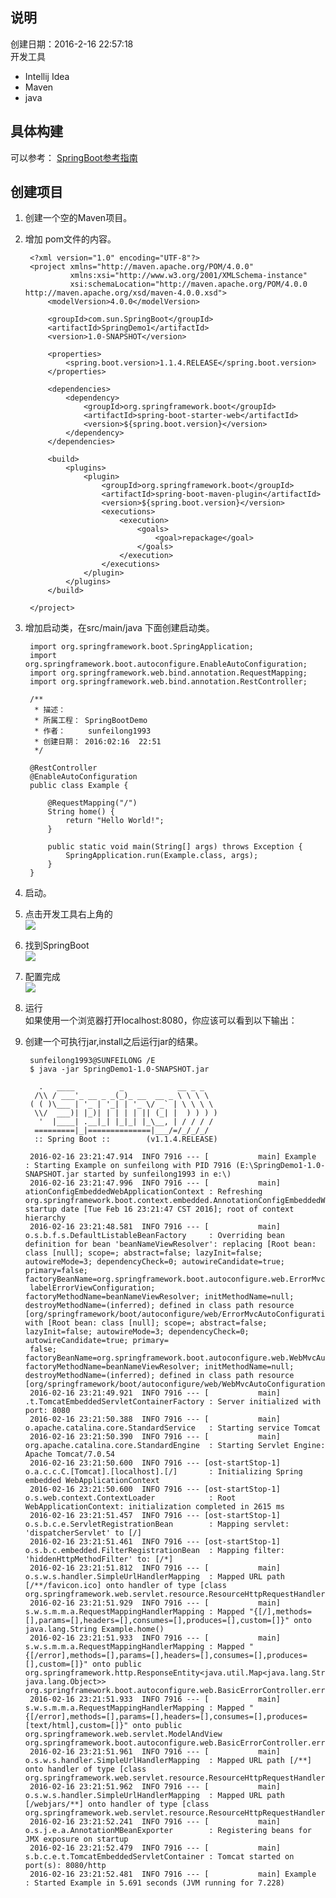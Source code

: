 ## 说明
创建日期：2016-2-16 22:57:18  
开发工具  

 * Intellij Idea  
 * Maven
 * java

## 具体构建
可以参考：
[SpringBoot参考指南](https://qbgbook.gitbooks.io/spring-boot-reference-guide-zh/content/)

## 创建项目
1. 创建一个空的Maven项目。
2. 增加 pom文件的内容。

		<?xml version="1.0" encoding="UTF-8"?>
		<project xmlns="http://maven.apache.org/POM/4.0.0"
		         xmlns:xsi="http://www.w3.org/2001/XMLSchema-instance"
		         xsi:schemaLocation="http://maven.apache.org/POM/4.0.0 http://maven.apache.org/xsd/maven-4.0.0.xsd">
		    <modelVersion>4.0.0</modelVersion>
		
		    <groupId>com.sun.SpringBoot</groupId>
		    <artifactId>SpringDemo1</artifactId>
		    <version>1.0-SNAPSHOT</version>
		
		    <properties>
		        <spring.boot.version>1.1.4.RELEASE</spring.boot.version>
		    </properties>
		
		    <dependencies>
		        <dependency>
		            <groupId>org.springframework.boot</groupId>
		            <artifactId>spring-boot-starter-web</artifactId>
		            <version>${spring.boot.version}</version>
		        </dependency>
		    </dependencies>
		
		    <build>
		        <plugins>
		            <plugin>
		                <groupId>org.springframework.boot</groupId>
		                <artifactId>spring-boot-maven-plugin</artifactId>
		                <version>${spring.boot.version}</version>
		                <executions>
		                    <execution>
		                        <goals>
		                            <goal>repackage</goal>
		                        </goals>
		                    </execution>
		                </executions>
		            </plugin>
		        </plugins>
		    </build>
		
		</project>

3. 增加启动类，在src/main/java 下面创建启动类。

		import org.springframework.boot.SpringApplication;
		import org.springframework.boot.autoconfigure.EnableAutoConfiguration;
		import org.springframework.web.bind.annotation.RequestMapping;
		import org.springframework.web.bind.annotation.RestController;
		
		/**
		 * 描述：
		 * 所属工程： SpringBootDemo
		 * 作者：     sunfeilong1993
		 * 创建日期： 2016:02:16  22:51
		 */
		
		@RestController
		@EnableAutoConfiguration
		public class Example {
		
		    @RequestMapping("/")
		    String home() {
		        return "Hello World!";
		    }
		
		    public static void main(String[] args) throws Exception {
		        SpringApplication.run(Example.class, args);
		    }
		}

4. 启动。

 1. 点击开发工具右上角的  
 ![](http://7xle4i.com1.z0.glb.clouddn.com/mackdown1.jpg)
 2. 找到SpringBoot  
 ![](http://7xle4i.com1.z0.glb.clouddn.com/mackdown2.jpg)
 3. 配置完成  
 ![](http://7xle4i.com1.z0.glb.clouddn.com/mackdown3.jpg)
 4. 运行  
如果使用一个浏览器打开localhost:8080，你应该可以看到以下输出：

5. 创建一个可执行jar,install之后运行jar的结果。

		sunfeilong1993@SUNFEILONG /E
		$ java -jar SpringDemo1-1.0-SNAPSHOT.jar
		
		  .   ____          _            __ _ _
		 /\\ / ___'_ __ _ _(_)_ __  __ _ \ \ \ \
		( ( )\___ | '_ | '_| | '_ \/ _` | \ \ \ \
		 \\/  ___)| |_)| | | | | || (_| |  ) ) ) )
		  '  |____| .__|_| |_|_| |_\__, | / / / /
		 =========|_|==============|___/=/_/_/_/
		 :: Spring Boot ::        (v1.1.4.RELEASE)
		
		2016-02-16 23:21:47.914  INFO 7916 --- [           main] Example                                  : Starting Example on sunfeilong with PID 7916 (E:\SpringDemo1-1.0-SNAPSHOT.jar started by sunfeilong1993 in e:\)
		2016-02-16 23:21:47.996  INFO 7916 --- [           main] ationConfigEmbeddedWebApplicationContext : Refreshing org.springframework.boot.context.embedded.AnnotationConfigEmbeddedWebApplicationContext@165cee0b: startup date [Tue Feb 16 23:21:47 CST 2016]; root of context hierarchy
		2016-02-16 23:21:48.581  INFO 7916 --- [           main] o.s.b.f.s.DefaultListableBeanFactory     : Overriding bean definition for bean 'beanNameViewResolver': replacing [Root bean: class [null]; scope=; abstract=false; lazyInit=false; autowireMode=3; dependencyCheck=0; autowireCandidate=true; primary=false; factoryBeanName=org.springframework.boot.autoconfigure.web.ErrorMvcAutoConfiguration$White
		labelErrorViewConfiguration; factoryMethodName=beanNameViewResolver; initMethodName=null; destroyMethodName=(inferred); defined in class path resource [org/springframework/boot/autoconfigure/web/ErrorMvcAutoConfiguration$WhitelabelErrorViewConfiguration.class]] with [Root bean: class [null]; scope=; abstract=false; lazyInit=false; autowireMode=3; dependencyCheck=0; autowireCandidate=true; primary=
		false; factoryBeanName=org.springframework.boot.autoconfigure.web.WebMvcAutoConfiguration$WebMvcAutoConfigurationAdapter; factoryMethodName=beanNameViewResolver; initMethodName=null; destroyMethodName=(inferred); defined in class path resource [org/springframework/boot/autoconfigure/web/WebMvcAutoConfiguration$WebMvcAutoConfigurationAdapter.class]]
		2016-02-16 23:21:49.921  INFO 7916 --- [           main] .t.TomcatEmbeddedServletContainerFactory : Server initialized with port: 8080
		2016-02-16 23:21:50.388  INFO 7916 --- [           main] o.apache.catalina.core.StandardService   : Starting service Tomcat
		2016-02-16 23:21:50.390  INFO 7916 --- [           main] org.apache.catalina.core.StandardEngine  : Starting Servlet Engine: Apache Tomcat/7.0.54
		2016-02-16 23:21:50.600  INFO 7916 --- [ost-startStop-1] o.a.c.c.C.[Tomcat].[localhost].[/]       : Initializing Spring embedded WebApplicationContext
		2016-02-16 23:21:50.600  INFO 7916 --- [ost-startStop-1] o.s.web.context.ContextLoader            : Root WebApplicationContext: initialization completed in 2615 ms
		2016-02-16 23:21:51.457  INFO 7916 --- [ost-startStop-1] o.s.b.c.e.ServletRegistrationBean        : Mapping servlet: 'dispatcherServlet' to [/]
		2016-02-16 23:21:51.461  INFO 7916 --- [ost-startStop-1] o.s.b.c.embedded.FilterRegistrationBean  : Mapping filter: 'hiddenHttpMethodFilter' to: [/*]
		2016-02-16 23:21:51.812  INFO 7916 --- [           main] o.s.w.s.handler.SimpleUrlHandlerMapping  : Mapped URL path [/**/favicon.ico] onto handler of type [class org.springframework.web.servlet.resource.ResourceHttpRequestHandler]
		2016-02-16 23:21:51.929  INFO 7916 --- [           main] s.w.s.m.m.a.RequestMappingHandlerMapping : Mapped "{[/],methods=[],params=[],headers=[],consumes=[],produces=[],custom=[]}" onto java.lang.String Example.home()
		2016-02-16 23:21:51.933  INFO 7916 --- [           main] s.w.s.m.m.a.RequestMappingHandlerMapping : Mapped "{[/error],methods=[],params=[],headers=[],consumes=[],produces=[],custom=[]}" onto public org.springframework.http.ResponseEntity<java.util.Map<java.lang.String, java.lang.Object>> org.springframework.boot.autoconfigure.web.BasicErrorController.error(javax.servlet.http.HttpServletRequest)
		2016-02-16 23:21:51.933  INFO 7916 --- [           main] s.w.s.m.m.a.RequestMappingHandlerMapping : Mapped "{[/error],methods=[],params=[],headers=[],consumes=[],produces=[text/html],custom=[]}" onto public org.springframework.web.servlet.ModelAndView org.springframework.boot.autoconfigure.web.BasicErrorController.errorHtml(javax.servlet.http.HttpServletRequest)
		2016-02-16 23:21:51.961  INFO 7916 --- [           main] o.s.w.s.handler.SimpleUrlHandlerMapping  : Mapped URL path [/**] onto handler of type [class org.springframework.web.servlet.resource.ResourceHttpRequestHandler]
		2016-02-16 23:21:51.962  INFO 7916 --- [           main] o.s.w.s.handler.SimpleUrlHandlerMapping  : Mapped URL path [/webjars/**] onto handler of type [class org.springframework.web.servlet.resource.ResourceHttpRequestHandler]
		2016-02-16 23:21:52.241  INFO 7916 --- [           main] o.s.j.e.a.AnnotationMBeanExporter        : Registering beans for JMX exposure on startup
		2016-02-16 23:21:52.479  INFO 7916 --- [           main] s.b.c.e.t.TomcatEmbeddedServletContainer : Tomcat started on port(s): 8080/http
		2016-02-16 23:21:52.481  INFO 7916 --- [           main] Example                                  : Started Example in 5.691 seconds (JVM running for 7.228)
